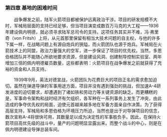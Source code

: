 ### 第四章  基地的困难时间

　　战争爆发之前，陆军火箭项目都被保护远离政治干涉。项目的研发规模不大时，军械局层面的支持已经足够，但当项目演变成数百万马克的大工程——1936年建设佩内明德，就必须寻求陆军总司令的支持。这项任务其实并不难，冯·弗里奇（von Fritsh）上将，从元首那里保留有相当大技术问题的自主权，与他的许多下属一样，在战略问题上有源自炮兵的狭隘，而火箭团队也源于炮兵。军械局在火箭技术上的同盟，政治力量强大的空军，进一步保证了项目的优先权。当然，多恩伯格团队并不能随心所欲地要求资源，但是建设风洞、创建制导控制实验室、两年增加三倍的佩内明德雇员数量，这些都表明：火箭项目在战争爆发之前就获得了充裕的资金和人员支持。

　　1939年9月，英法对德宣战，火箭团队为花费巨大的项目正名的需求愈加迫切。虽然在弹道导弹的军事用途方面，项目并没有遇到强劲的挑战，但加速A-4研发进度的迫切要求，却遭遇到了诸如铁和劳动力等关键资源的缺乏。而更糟糕的是，军事命令架构和战时经济有欠组织，各军种在一系列事务上发生了冲突，由此造成的争夺优先权的局面，迫使元首越来越多地在军备方面亲自作决策。为了获得高层支持，军械局和多恩伯格为环境压力所迫，当然也是出于对导弹项目的信念，数次宣称A-4将很快可用，其数量足以成为决定性的军事胜负手。因此，在保持火箭项目高优先级的战斗中，量产的问题明显显露出来。而整个战斗的中心，则是在佩内明德建设导弹总装车间。